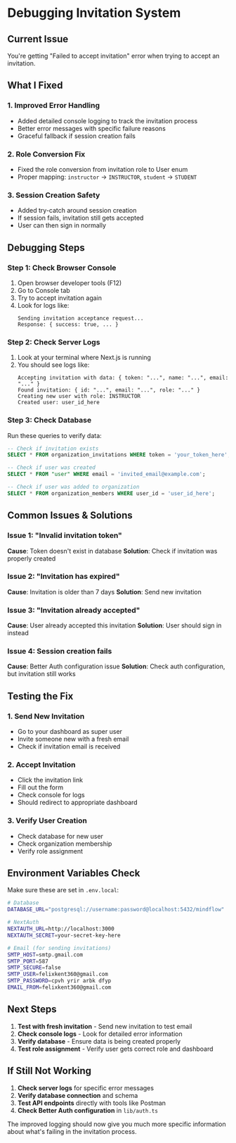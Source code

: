 # Debugging Invitation System

## Current Issue
You're getting "Failed to accept invitation" error when trying to accept an invitation.

## What I Fixed

### 1. **Improved Error Handling**
- Added detailed console logging to track the invitation process
- Better error messages with specific failure reasons
- Graceful fallback if session creation fails

### 2. **Role Conversion Fix**
- Fixed the role conversion from invitation role to User enum
- Proper mapping: `instructor` → `INSTRUCTOR`, `student` → `STUDENT`

### 3. **Session Creation Safety**
- Added try-catch around session creation
- If session fails, invitation still gets accepted
- User can then sign in normally

## Debugging Steps

### Step 1: Check Browser Console
1. Open browser developer tools (F12)
2. Go to Console tab
3. Try to accept invitation again
4. Look for logs like:
   ```
   Sending invitation acceptance request...
   Response: { success: true, ... }
   ```

### Step 2: Check Server Logs
1. Look at your terminal where Next.js is running
2. You should see logs like:
   ```
   Accepting invitation with data: { token: "...", name: "...", email: "..." }
   Found invitation: { id: "...", email: "...", role: "..." }
   Creating new user with role: INSTRUCTOR
   Created user: user_id_here
   ```

### Step 3: Check Database
Run these queries to verify data:

```sql
-- Check if invitation exists
SELECT * FROM organization_invitations WHERE token = 'your_token_here';

-- Check if user was created
SELECT * FROM "user" WHERE email = 'invited_email@example.com';

-- Check if user was added to organization
SELECT * FROM organization_members WHERE user_id = 'user_id_here';
```

## Common Issues & Solutions

### Issue 1: "Invalid invitation token"
**Cause**: Token doesn't exist in database
**Solution**: Check if invitation was properly created

### Issue 2: "Invitation has expired"
**Cause**: Invitation is older than 7 days
**Solution**: Send new invitation

### Issue 3: "Invitation already accepted"
**Cause**: User already accepted this invitation
**Solution**: User should sign in instead

### Issue 4: Session creation fails
**Cause**: Better Auth configuration issue
**Solution**: Check auth configuration, but invitation still works

## Testing the Fix

### 1. **Send New Invitation**
- Go to your dashboard as super user
- Invite someone new with a fresh email
- Check if invitation email is received

### 2. **Accept Invitation**
- Click the invitation link
- Fill out the form
- Check console for logs
- Should redirect to appropriate dashboard

### 3. **Verify User Creation**
- Check database for new user
- Check organization membership
- Verify role assignment

## Environment Variables Check

Make sure these are set in `.env.local`:

```bash
# Database
DATABASE_URL="postgresql://username:password@localhost:5432/mindflow"

# NextAuth
NEXTAUTH_URL=http://localhost:3000
NEXTAUTH_SECRET=your-secret-key-here

# Email (for sending invitations)
SMTP_HOST=smtp.gmail.com
SMTP_PORT=587
SMTP_SECURE=false
SMTP_USER=felixkent360@gmail.com
SMTP_PASSWORD=cpvh yrir arbk dfyp
EMAIL_FROM=felixkent360@gmail.com
```

## Next Steps

1. **Test with fresh invitation** - Send new invitation to test email
2. **Check console logs** - Look for detailed error information
3. **Verify database** - Ensure data is being created properly
4. **Test role assignment** - Verify user gets correct role and dashboard

## If Still Not Working

1. **Check server logs** for specific error messages
2. **Verify database connection** and schema
3. **Test API endpoints** directly with tools like Postman
4. **Check Better Auth configuration** in `lib/auth.ts`

The improved logging should now give you much more specific information about what's failing in the invitation process.



